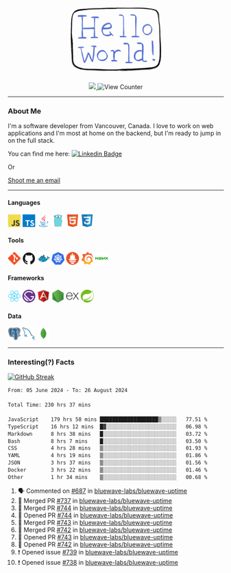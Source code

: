 <div align="center">
    <img src="./img/hello_world.webp" height="200px" width="">
    <div>
        <a href="https://www.linkedin.com/in/ajhollid">
            <img src="https://img.shields.io/badge/LinkedIn-blue"/>
        </a>
        <img src="https://komarev.com/ghpvc/?username=ajhollid&color=yellow" alt="View Counter">
    </div>
</div>

---

### About Me

I'm a software developer from Vancouver, Canada. I love to work on web applications and I'm most at home on the backend, but I'm ready to jump in on the full stack.

You can find me here: [![Linkedin Badge](https://img.shields.io/badge/-ajhollid-blue?style=flat&logo=Linkedin&logoColor=white)](https://www.linkedin.com/in/ajhollid)

Or

[Shoot me an email](mailto:ajhollid@gmail.com)

---

#### Languages

<div>
    <img src="./img/devicons/javascript-original.svg" width=30 height=30 alt="JavaScript">
    <img src="/img/devicons/typescript-original.svg" width=30 height=30 alt="TypeScript">
    <img src="./img/devicons/java-original.svg" width=30 height=30 alt="Java">
    <img src="./img/devicons/go-original.svg" width=30 height=30 alt="Golang">
    <img src="./img/devicons/html5-original.svg" width=30 height=30 alt="HTML 5">
    <img src="./img/devicons/css3-original.svg" width=30 height=30 alt="CSS 3">
</div>

#### Tools

<div>
    <img src="./img/devicons/git-original.svg" width=30 height=30 alt="Git">
    <img src="./img/devicons/github-original.svg" width=30 height=30 alt="Github">
    <img src="./img/devicons/docker-original.svg" width=30 
    height=30 alt="Docker">
    <img src="./img/devicons/kubernetes-original.svg" width=30 height=30 alt="K8">
    <img src="./img/devicons/prometheus-original.svg" width=30 height=30 alt="Prometheus">
    <img src="./img/devicons/grafana-original.svg" width=30 height=30 alt="Grafana">
    <img src="./img/devicons/nginx-original.svg" width=30 height=30 alt="Nginx">
</div>

#### Frameworks

<div>
    <img src="./img/devicons/react-original.svg" width=30 height=30 alt="React">
    <img src="./img/devicons/gatsby-original.svg" width=30 height=30 alt="Gatsby">
    <img src="./img/devicons/angularjs-original.svg" width=30 height=30 alt="AngularJS">
    <img src="./img/devicons/nodejs-original.svg" width=30 height=30 alt="NodeJS">
    <img src="./img/devicons/express-original.svg" width=30 height=30 alt="Express">
    <img src="./img/devicons/spring-original.svg" width=30 height=30 alt="Spring">
</div>

#### Data

<div>
    <img src="./img/devicons/postgresql-original.svg" width=30 height=30 alt="Postgresql">
    <img src="./img/devicons/mysql-original.svg" width=30 height=30 alt="Mysql">
    <img src="./img/devicons/mongodb-original.svg" width=30 height=30 alt="MongoDB">
</div>

---

### Interesting(?) Facts

[![GitHub Streak](http://github-readme-streak-stats.herokuapp.com?user=ajhollid)](https://git.io/streak-stats)

 <!--START_SECTION:waka-->

```txt
From: 05 June 2024 - To: 26 August 2024

Total Time: 230 hrs 37 mins

JavaScript    179 hrs 58 mins ███████████████████▒░░░░░   77.51 %
TypeScript    16 hrs 12 mins  █▓░░░░░░░░░░░░░░░░░░░░░░░   06.98 %
Markdown      8 hrs 38 mins   █░░░░░░░░░░░░░░░░░░░░░░░░   03.72 %
Bash          8 hrs 7 mins    █░░░░░░░░░░░░░░░░░░░░░░░░   03.50 %
CSS           4 hrs 28 mins   ▒░░░░░░░░░░░░░░░░░░░░░░░░   01.93 %
YAML          4 hrs 19 mins   ▒░░░░░░░░░░░░░░░░░░░░░░░░   01.86 %
JSON          3 hrs 37 mins   ▒░░░░░░░░░░░░░░░░░░░░░░░░   01.56 %
Docker        3 hrs 22 mins   ▒░░░░░░░░░░░░░░░░░░░░░░░░   01.46 %
Other         1 hr 34 mins    ▒░░░░░░░░░░░░░░░░░░░░░░░░   00.68 %
```

<!--END_SECTION:waka-->


<!--START_SECTION:activity-->
1. 🗣 Commented on [#687](https://github.com/bluewave-labs/bluewave-uptime/pull/687#issuecomment-2315932936) in [bluewave-labs/bluewave-uptime](https://github.com/bluewave-labs/bluewave-uptime)
2. 🎉 Merged PR [#737](https://github.com/bluewave-labs/bluewave-uptime/pull/737) in [bluewave-labs/bluewave-uptime](https://github.com/bluewave-labs/bluewave-uptime)
3. 🎉 Merged PR [#744](https://github.com/bluewave-labs/bluewave-uptime/pull/744) in [bluewave-labs/bluewave-uptime](https://github.com/bluewave-labs/bluewave-uptime)
4. 💪 Opened PR [#744](https://github.com/bluewave-labs/bluewave-uptime/pull/744) in [bluewave-labs/bluewave-uptime](https://github.com/bluewave-labs/bluewave-uptime)
5. 🎉 Merged PR [#743](https://github.com/bluewave-labs/bluewave-uptime/pull/743) in [bluewave-labs/bluewave-uptime](https://github.com/bluewave-labs/bluewave-uptime)
6. 🎉 Merged PR [#742](https://github.com/bluewave-labs/bluewave-uptime/pull/742) in [bluewave-labs/bluewave-uptime](https://github.com/bluewave-labs/bluewave-uptime)
7. 💪 Opened PR [#743](https://github.com/bluewave-labs/bluewave-uptime/pull/743) in [bluewave-labs/bluewave-uptime](https://github.com/bluewave-labs/bluewave-uptime)
8. 💪 Opened PR [#742](https://github.com/bluewave-labs/bluewave-uptime/pull/742) in [bluewave-labs/bluewave-uptime](https://github.com/bluewave-labs/bluewave-uptime)
9. ❗ Opened issue [#739](https://github.com/bluewave-labs/bluewave-uptime/issues/739) in [bluewave-labs/bluewave-uptime](https://github.com/bluewave-labs/bluewave-uptime)
10. ❗ Opened issue [#738](https://github.com/bluewave-labs/bluewave-uptime/issues/738) in [bluewave-labs/bluewave-uptime](https://github.com/bluewave-labs/bluewave-uptime)
<!--END_SECTION:activity-->
